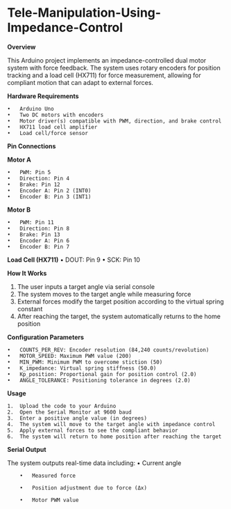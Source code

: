 # Tele-Manipulation-Using-Impedance-Control

**Overview**

This Arduino project implements an impedance-controlled dual motor system with force feedback. The system uses rotary encoders for position tracking and a load cell (HX711) for force measurement, allowing for compliant motion that can adapt to external forces.

**Hardware Requirements**

    •	Arduino Uno
    •	Two DC motors with encoders
    •	Motor driver(s) compatible with PWM, direction, and brake control
    •	HX711 load cell amplifier
    •	Load cell/force sensor
    
**Pin Connections**

**Motor A**

    •	PWM: Pin 5
    •	Direction: Pin 4
    •	Brake: Pin 12
    •	Encoder A: Pin 2 (INT0)
    •	Encoder B: Pin 3 (INT1)

**Motor B**

    •	PWM: Pin 11
    •	Direction: Pin 8
    •	Brake: Pin 13
    •	Encoder A: Pin 6
    •	Encoder B: Pin 7

**Load Cell (HX711)**
    •	DOUT: Pin 9
    •	SCK: Pin 10
    
**How It Works**

1.	The user inputs a target angle via serial console
2.	The system moves to the target angle while measuring force
3.	External forces modify the target position according to the virtual spring constant
4.	After reaching the target, the system automatically returns to the home position

**Configuration Parameters**

    •	COUNTS_PER_REV: Encoder resolution (84,240 counts/revolution)
    •	MOTOR_SPEED: Maximum PWM value (200)
    •	MIN_PWM: Minimum PWM to overcome stiction (50)
    •	K_impedance: Virtual spring stiffness (50.0)
    •	Kp_position: Proportional gain for position control (2.0)
    •	ANGLE_TOLERANCE: Positioning tolerance in degrees (2.0)

**Usage**

    1.	Upload the code to your Arduino
    2.	Open the Serial Monitor at 9600 baud
    3.	Enter a positive angle value (in degrees)
    4.	The system will move to the target angle with impedance control
    5.	Apply external forces to see the compliant behavior
    6.	The system will return to home position after reaching the target

**Serial Output**

The system outputs real-time data including:
        •	Current angle
        
        •	Measured force
        
        •	Position adjustment due to force (Δx)
        
        •	Motor PWM value

